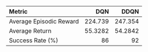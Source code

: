 | Metric                  |      DQN |     DDQN |
|:------------------------|---------:|---------:|
| Average Episodic Reward | 224.739  | 247.354  |
| Average Return          |  55.3282 |  54.2842 |
| Success Rate (%)        |  86      |  92      |